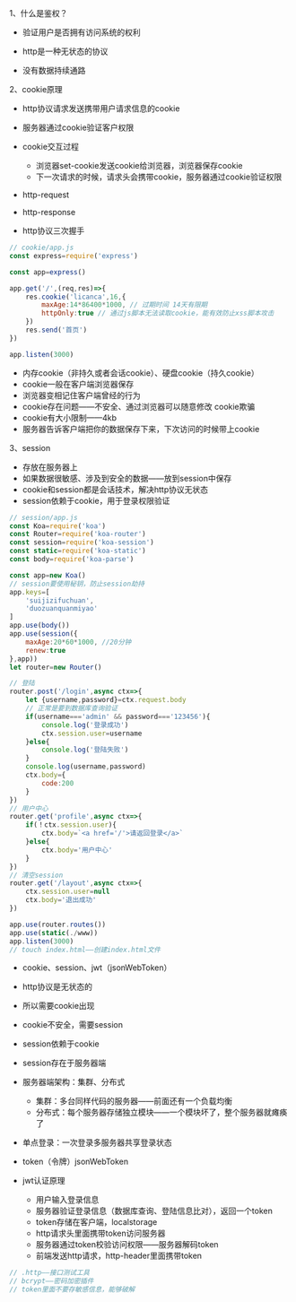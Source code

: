 1、什么是鉴权？

- 验证用户是否拥有访问系统的权利

- http是一种无状态的协议
- 没有数据持续通路

2、cookie原理

- http协议请求发送携带用户请求信息的cookie
- 服务器通过cookie验证客户权限
- cookie交互过程
  - 浏览器set-cookie发送cookie给浏览器，浏览器保存cookie
  - 下一次请求的时候，请求头会携带cookie，服务器通过cookie验证权限

- http-request
- http-response
- http协议三次握手

```javascript
// cookie/app.js
const express=require('express')

const app=express()

app.get('/',(req,res)=>{
    res.cookie('licanca',16,{
        maxAge:14*86400*1000, // 过期时间 14天有限期
        httpOnly:true // 通过js脚本无法读取cookie，能有效防止xss脚本攻击        
    })
    res.send('首页')
})

app.listen(3000)
```

- 内存cookie（非持久或者会话cookie）、硬盘cookie（持久cookie）
- cookie一般在客户端浏览器保存
- 浏览器变相记住客户端曾经的行为
- cookie存在问题——不安全、通过浏览器可以随意修改  cookie欺骗
- cookie有大小限制——4kb
- 服务器告诉客户端把你的数据保存下来，下次访问的时候带上cookie

3、session

- 存放在服务器上
- 如果数据很敏感、涉及到安全的数据——放到session中保存
- cookie和session都是会话技术，解决http协议无状态
- session依赖于cookie，用于登录权限验证

```javascript
// session/app.js
const Koa=require('koa')
const Router=require('koa-router')
const session=require('koa-session')
const static=require('koa-static')
const body=require('koa-parse')

const app=new Koa()
// session要使用秘钥，防止session劫持
app.keys=[
    'suijizifuchuan',
    'duozuanquanmiyao'
]
app.use(body())
app.use(session({
    maxAge:20*60*1000, //20分钟
    renew:true
},app))
let router=new Router()

// 登陆
router.post('/login',async ctx=>{
    let {username,password}=ctx.request.body
    // 正常是要到数据库查询验证
    if(username==='admin' && password==='123456'){
        console.log('登录成功')
        ctx.session.user=username
    }else{
        console.log('登陆失败')
    }
    console.log(username,password)
    ctx.body={
        code:200
    }
})
// 用户中心
router.get('profile',async ctx=>{
    if(！ctx.session.user){
        ctx.body=`<a href='/'>请返回登录</a>`
    }else{
        ctx.body='用户中心'
    }
})
// 清空session
router.get('/layout',async ctx=>{
    ctx.session.user=null
    ctx.body='退出成功'
})

app.use(router.routes())
app.use(static(./www))
app.listen(3000)
// touch index.html——创建index.html文件
```

- cookie、session、jwt（jsonWebToken）

- http协议是无状态的
- 所以需要cookie出现
- cookie不安全，需要session
- session依赖于cookie
- session存在于服务器端
- 服务器端架构：集群、分布式
  - 集群：多台同样代码的服务器——前面还有一个负载均衡
  - 分布式：每个服务器存储独立模块——一个模块坏了，整个服务器就瘫痪了
- 单点登录：一次登录多服务器共享登录状态
- token（令牌）jsonWebToken
- jwt认证原理
  - 用户输入登录信息
  - 服务器验证登录信息（数据库查询、登陆信息比对），返回一个token
  - token存储在客户端，localstorage
  - http请求头里面携带token访问服务器
  - 服务器通过token校验访问权限——服务器解码token
  - 前端发送http请求，http-header里面携带token

```javascript
// .http——接口测试工具
// bcrypt——密码加密插件
// token里面不要存敏感信息，能够破解
```





